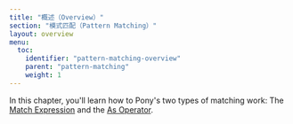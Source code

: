 ```yaml
---
title: "概述（Overview）"
section: "模式匹配（Pattern Matching）"
layout: overview
menu:
  toc:
    identifier: "pattern-matching-overview"
    parent: "pattern-matching"
    weight: 1
---
```


In this chapter, you'll learn how to Pony's two types of matching work: The [Match Expression](/pattern-matching/match.html) and the [As Operator](/pattern-matching/as.html).
